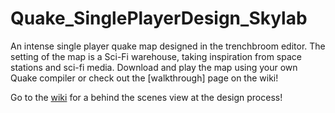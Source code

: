 # Quake_SinglePlayerDesign_Skylab

An intense single player quake map designed in the trenchbroom editor. The setting of the map is a Sci-Fi warehouse, taking inspiration from space stations and sci-fi media. Download and play the map using your own Quake compiler or check out the [walkthrough] page on the wiki!

Go to the [wiki](https://github.com/hannahkers/Quake-Singleplayer-Map/wiki) for a behind the scenes view at the design process!
